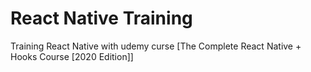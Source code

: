 # React Native Training
Training React Native with udemy curse [The Complete React Native + Hooks Course [2020 Edition]]
